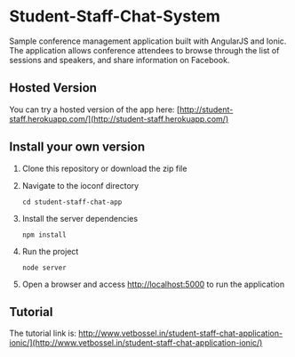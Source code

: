 # Student-Staff-Chat-System

Sample conference management application built with AngularJS and Ionic. The application allows conference attendees to browse through the list of sessions and speakers, and share information on Facebook.

## Hosted Version

You can try a hosted version of the app here: [http://student-staff.herokuapp.com/](http://student-staff.herokuapp.com/)

## Install your own version

1. Clone this repository or download the zip file

1. Navigate to the ioconf directory

    ```
    cd student-staff-chat-app
    ```
    
1. Install the server dependencies
    
    ```
    npm install
    ```

1. Run the project
    
    ```
    node server
    ```
    
1. Open a browser and access [http://localhost:5000](http://localhost:5000) to run the application
    

## Tutorial

The tutorial link is: http://www.vetbossel.in/student-staff-chat-application-ionic/](http://www.vetbossel.in/student-staff-chat-application-ionic/)


